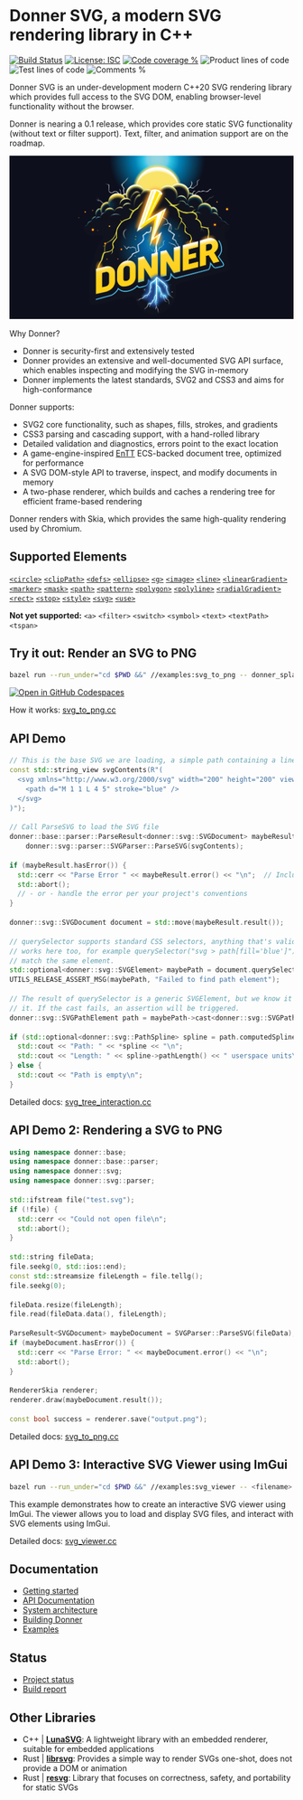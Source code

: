 # Donner SVG, a modern SVG rendering library in C++

[![Build Status](https://github.com/jwmcglynn/donner/actions/workflows/main.yml/badge.svg)](https://github.com/jwmcglynn/donner/actions/workflows/main.yml) [![License: ISC](https://img.shields.io/badge/License-ISC-blue.svg)](https://opensource.org/licenses/ISC) [![Code coverage %](https://codecov.io/gh/jwmcglynn/donner/branch/main/graph/badge.svg?token=Z3YJZNKGU0)](https://codecov.io/gh/jwmcglynn/donner) ![Product lines of code](https://gist.githubusercontent.com/jwmcglynn/91f7f490a72af9c06506c8176729d218/raw/loc.svg) ![Test lines of code](https://gist.githubusercontent.com/jwmcglynn/91f7f490a72af9c06506c8176729d218/raw/loc-tests.svg)
![Comments %](https://gist.githubusercontent.com/jwmcglynn/91f7f490a72af9c06506c8176729d218/raw/comments.svg)

Donner SVG is an under-development modern C++20 SVG rendering library which provides full access to the SVG DOM, enabling browser-level functionality without the browser.

Donner is nearing a 0.1 release, which provides core static SVG functionality (without text or filter support). Text, filter, and animation support are on the roadmap.

![Donner splash image](donner_splash.svg)

Why Donner?

- Donner is security-first and extensively tested
- Donner provides an extensive and well-documented SVG API surface, which enables inspecting and modifying the SVG in-memory
- Donner implements the latest standards, SVG2 and CSS3 and aims for high-conformance

Donner supports:

- SVG2 core functionality, such as shapes, fills, strokes, and gradients
- CSS3 parsing and cascading support, with a hand-rolled library
- Detailed validation and diagnostics, errors point to the exact location
- A game-engine-inspired [EnTT](https://github.com/skypjack/entt) ECS-backed document tree, optimized for performance
- A SVG DOM-style API to traverse, inspect, and modify documents in memory
- A two-phase renderer, which builds and caches a rendering tree for efficient frame-based rendering

Donner renders with Skia, which provides the same high-quality rendering used by Chromium.

## Supported Elements

[`<circle>`](https://jwmcglynn.github.io/donner/group__elements__basic__shapes.html#xml_circle) [`<clipPath>`](https://jwmcglynn.github.io/donner/group__elements__structural.html#xml_clipPath) [`<defs>`](https://jwmcglynn.github.io/donner/group__elements__structural.html#xml_defs) [`<ellipse>`](https://jwmcglynn.github.io/donner/group__elements__basic__shapes.html#xml_ellipse) [`<g>`](https://jwmcglynn.github.io/donner/group__elements__structural.html#xml_g) [`<image>`](https://jwmcglynn.github.io/donner/group__xml__image.html) [`<line>`](https://jwmcglynn.github.io/donner/group__elements__basic__shapes.html#xml_line) [`<linearGradient>`](https://jwmcglynn.github.io/donner/group__elements__paint__servers.html#xml_linearGradient) [`<marker>`](https://jwmcglynn.github.io/donner/group__xml__marker.html) [`<mask>`](https://jwmcglynn.github.io/donner/group__xml__mask.html) [`<path>`](https://jwmcglynn.github.io/donner/group__elements__basic__shapes.html#xml_path) [`<pattern>`](https://jwmcglynn.github.io/donner/group__elements__paint__servers.html#xml_pattern) [`<polygon>`](https://jwmcglynn.github.io/donner/group__elements__basic__shapes.html#xml_polygon) [`<polyline>`](https://jwmcglynn.github.io/donner/group__elements__basic__shapes.html#xml_polyline) [`<radialGradient>`](https://jwmcglynn.github.io/donner/group__elements__paint__servers.html#xml_radialGradient) [`<rect>`](https://jwmcglynn.github.io/donner/group__elements__basic__shapes.html#xml_rect) [`<stop>`](https://jwmcglynn.github.io/donner/group__elements__paint__servers.html#xml_stop) [`<style>`](https://jwmcglynn.github.io/donner/group__xml__style.html) [`<svg>`](https://jwmcglynn.github.io/donner/group__elements__structural.html#xml_svg) [`<use>`](https://jwmcglynn.github.io/donner/group__elements__structural.html#xml_use)

**Not yet supported:** `<a>` `<filter>` `<switch>` `<symbol>` `<text>` `<textPath>` `<tspan>`

## Try it out: Render an SVG to PNG

```sh
bazel run --run_under="cd $PWD &&" //examples:svg_to_png -- donner_splash.svg
```

[![Open in GitHub Codespaces](https://github.com/codespaces/badge.svg)](https://codespaces.new/jwmcglynn/donner)

How it works: [svg_to_png.cc](https://jwmcglynn.github.io/donner/svg_to_png_8cc-example.html)

## API Demo

```cpp
// This is the base SVG we are loading, a simple path containing a line
const std::string_view svgContents(R"(
  <svg xmlns="http://www.w3.org/2000/svg" width="200" height="200" viewBox="0 0 10 10">
    <path d="M 1 1 L 4 5" stroke="blue" />
  </svg>
)");

// Call ParseSVG to load the SVG file
donner::base::parser::ParseResult<donner::svg::SVGDocument> maybeResult =
    donner::svg::parser::SVGParser::ParseSVG(svgContents);

if (maybeResult.hasError()) {
  std::cerr << "Parse Error " << maybeResult.error() << "\n";  // Includes line:column and reason
  std::abort();
  // - or - handle the error per your project's conventions
}

donner::svg::SVGDocument document = std::move(maybeResult.result());

// querySelector supports standard CSS selectors, anything that's valid when defining a CSS rule
// works here too, for example querySelector("svg > path[fill='blue']") is also valid and will
// match the same element.
std::optional<donner::svg::SVGElement> maybePath = document.querySelector("path");
UTILS_RELEASE_ASSERT_MSG(maybePath, "Failed to find path element");

// The result of querySelector is a generic SVGElement, but we know it's a path, so we can cast
// it. If the cast fails, an assertion will be triggered.
donner::svg::SVGPathElement path = maybePath->cast<donner::svg::SVGPathElement>();

if (std::optional<donner::svg::PathSpline> spline = path.computedSpline()) {
  std::cout << "Path: " << *spline << "\n";
  std::cout << "Length: " << spline->pathLength() << " userspace units\n";
} else {
  std::cout << "Path is empty\n";
}
```

Detailed docs: [svg_tree_interaction.cc](https://jwmcglynn.github.io/donner/svg_tree_interaction_8cc-example.html)

## API Demo 2: Rendering a SVG to PNG

```cpp
using namespace donner::base;
using namespace donner::base::parser;
using namespace donner::svg;
using namespace donner::svg::parser;

std::ifstream file("test.svg");
if (!file) {
  std::cerr << "Could not open file\n";
  std::abort();
}

std::string fileData;
file.seekg(0, std::ios::end);
const std::streamsize fileLength = file.tellg();
file.seekg(0);

fileData.resize(fileLength);  
file.read(fileData.data(), fileLength);

ParseResult<SVGDocument> maybeDocument = SVGParser::ParseSVG(fileData);
if (maybeDocument.hasError()) {
  std::cerr << "Parse Error: " << maybeDocument.error() << "\n";
  std::abort();
}

RendererSkia renderer;
renderer.draw(maybeDocument.result());

const bool success = renderer.save("output.png");
```

Detailed docs: [svg_to_png.cc](https://jwmcglynn.github.io/donner/svg_to_png_8cc-example.html)

## API Demo 3: Interactive SVG Viewer using ImGui

```sh
bazel run --run_under="cd $PWD &&" //examples:svg_viewer -- <filename>
```

This example demonstrates how to create an interactive SVG viewer using ImGui. The viewer allows you to load and display SVG files, and interact with SVG elements using ImGui.

Detailed docs: [svg_viewer.cc](https://jwmcglynn.github.io/donner/svg_viewer_8cc-example.html)

## Documentation

- [Getting started](https://jwmcglynn.github.io/donner/GettingStarted.html)
- [API Documentation](https://jwmcglynn.github.io/donner/DonnerAPI.html)
- [System architecture](https://jwmcglynn.github.io/donner/SystemArchitecture.html)
- [Building Donner](https://jwmcglynn.github.io/donner/BuildingDonner.html)
- [Examples](https://jwmcglynn.github.io/donner/examples.html)

## Status

- [Project status](https://github.com/jwmcglynn/donner/issues/149)
- [Build report](docs/build_report.md)

## Other Libraries

- C++ | **[LunaSVG](https://github.com/sammycage/lunasvg)**: A lightweight library with an embedded renderer, suitable for embedded applications
- Rust | **[librsvg](https://gitlab.gnome.org/GNOME/librsvg)**: Provides a simple way to render SVGs one-shot, does not provide a DOM or animation
- Rust | **[resvg](https://github.com/RazrFalcon/resvg)**: Library that focuses on correctness, safety, and portability for static SVGs
